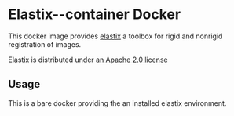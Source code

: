 # Elastix--container Docker

This docker image provides [elastix](https://elastix.lumc.nl/) a toolbox for rigid and nonrigid registration of images.

Elastix is distributed under [an Apache 2.0 license](https://github.com/SuperElastix/elastix/blob/develop/LICENSE)

## Usage

This is a bare docker providing the an installed elastix environment.
